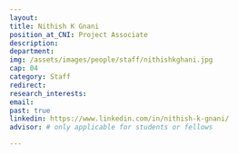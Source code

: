 ```yaml
---
layout: 
title: Nithish K Gnani
position_at_CNI: Project Associate
description: 
department:
img: /assets/images/people/staff/nithishkghani.jpg
cap: 04
category: Staff
redirect: 
research_interests: 
email: 
past: true
linkedin: https://www.linkedin.com/in/nithish-k-gnani/
advisor: # only applicable for students or fellows

---
```

